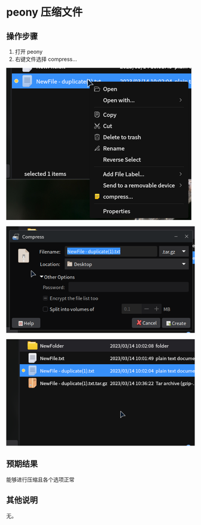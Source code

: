 # peony 压缩文件

## 操作步骤
1. 打开 peony
2. 右键文件选择 compress...

![peony_压缩文件-1](./img/peony_压缩文件-1.png)

![peony_压缩文件-2](./img/peony_压缩文件-2.png)

![peony_压缩文件-3](./img/peony_压缩文件-3.png)


## 预期结果
能够进行压缩且各个选项正常

## 其他说明
无。


